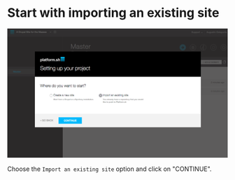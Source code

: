 # Start with importing an existing site

![Setting Up Your Project With Importing a Site](/images/02-setting-up-your-project-import-site.png)

Choose the ``Import an existing site`` option and click on "CONTINUE".